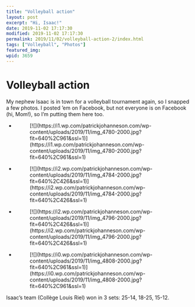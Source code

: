 ```yaml
---
title: "Volleyball action"
layout: post
excerpt: "Hi, Isaac!"
date: 2019-11-02 17:17:30
modified: 2019-11-02 17:17:30
permalink: 2019/11/02/volleyball-action-2/index.html
tags: ["Volleyball", "Photos"]
featured_img: 
wpid: 3659
---
```


# Volleyball action

My nephew Isaac is in town for a volleyball tournament again, so I snapped a few photos. I posted ’em on Facebook, but not everyone is on Facebook (hi, Mom!), so I’m putting them here too.

- <figure>[![](https://i1.wp.com/patrickjohanneson.com/wp-content/uploads/2019/11/img_4780-2000.jpg?fit=640%2C961&ssl=1)](https://i1.wp.com/patrickjohanneson.com/wp-content/uploads/2019/11/img_4780-2000.jpg?fit=640%2C961&ssl=1)</figure>
- <figure>[![](https://i2.wp.com/patrickjohanneson.com/wp-content/uploads/2019/11/img_4784-2000.jpg?fit=640%2C426&ssl=1)](https://i2.wp.com/patrickjohanneson.com/wp-content/uploads/2019/11/img_4784-2000.jpg?fit=640%2C426&ssl=1)</figure>
- <figure>[![](https://i2.wp.com/patrickjohanneson.com/wp-content/uploads/2019/11/img_4796-2000.jpg?fit=640%2C426&ssl=1)](https://i2.wp.com/patrickjohanneson.com/wp-content/uploads/2019/11/img_4796-2000.jpg?fit=640%2C426&ssl=1)</figure>
- <figure>[![](https://i0.wp.com/patrickjohanneson.com/wp-content/uploads/2019/11/img_4808-2000.jpg?fit=640%2C961&ssl=1)](https://i0.wp.com/patrickjohanneson.com/wp-content/uploads/2019/11/img_4808-2000.jpg?fit=640%2C961&ssl=1)</figure>

Isaac’s team (Collège Louis Riel) won in 3 sets: 25-14, 18-25, 15-12.